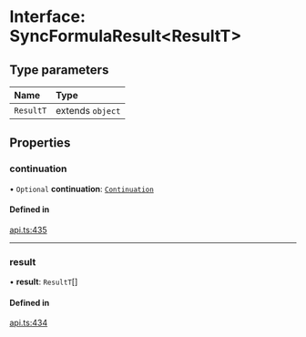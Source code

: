 # Interface: SyncFormulaResult<ResultT\>

## Type parameters

| Name | Type |
| :------ | :------ |
| `ResultT` | extends `object` |

## Properties

### continuation

• `Optional` **continuation**: [`Continuation`](Continuation.md)

#### Defined in

[api.ts:435](https://github.com/coda/packs-sdk/blob/main/api.ts#L435)

___

### result

• **result**: `ResultT`[]

#### Defined in

[api.ts:434](https://github.com/coda/packs-sdk/blob/main/api.ts#L434)
